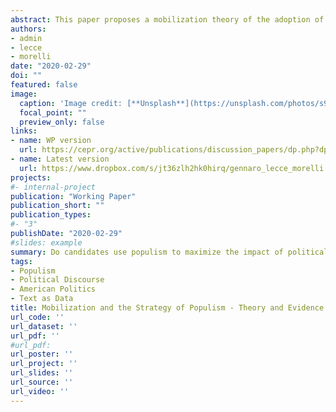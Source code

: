 ```yaml
---
abstract: This paper proposes a mobilization theory of the adoption of populist strategies and provides evidence from US elections – the presidential elections in 2016 and the 2018 midterm elections. A populist electoral campaign attracts disillusioned voters but may de-mobilize core partisans. A populist strategy is more tempting for outsiders in districts with low trust in traditional politics (also caused by economic insecurity) and where the election is close.
authors:
- admin
- lecce
- morelli
date: "2020-02-29"
doi: ""
featured: false
image:
  caption: 'Image credit: [**Unsplash**](https://unsplash.com/photos/s9CC2SKySJM)'
  focal_point: ""
  preview_only: false
links:
- name: WP version
  url: https://cepr.org/active/publications/discussion_papers/dp.php?dpno=15686
- name: Latest version
  url: https://www.dropbox.com/s/jt36zlh2hk0hirq/gennaro_lecce_morelli.pdf?dl=0
projects:
#- internal-project
publication: "Working Paper"
publication_short: ""
publication_types:
#- "3"
publishDate: "2020-02-29"
#slides: example
summary: Do candidates use populism to maximize the impact of political campaigns? We show that candidates strategically adapt when campaigning in stiffly competitive districts with high levels of economic insecurity.
tags: 
- Populism
- Political Discourse
- American Politics
- Text as Data
title: Mobilization and the Strategy of Populism - Theory and Evidence from the United States
url_code: ''
url_dataset: ''
url_pdf: ''
#url_pdf: 
url_poster: ''
url_project: ''
url_slides: ''
url_source: ''
url_video: ''
---
```



